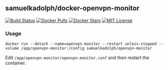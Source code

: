 ## samuelkadolph/docker-openvpn-monitor

[![Build Status](https://img.shields.io/travis/com/samuelkadolph/docker-openvpn-monitor.svg?style=for-the-badge)](https://travis-ci.com/samuelkadolph/docker-openvpn-monitor/ "Build Status")
[![Docker Pulls](https://img.shields.io/docker/pulls/samuelkadolph/openvpn-monitor.svg?style=for-the-badge)](https://hub.docker.com/r/samuelkadolph/openvpn-monitor/ "Docker Pulls")
[![Docker Stars](https://img.shields.io/docker/stars/samuelkadolph/openvpn-monitor.svg?style=for-the-badge)](https://hub.docker.com/r/samuelkadolph/openvpn-monitor/ "Docker Stars")
[![MIT License](https://img.shields.io/github/license/samuelkadolph/docker-openvpn-monitor.svg?style=for-the-badge)](https://github.com/samuelkadolph/docker-openvpn-monitor/blob/master/LICENSE "MIT License")

### Usage

```
docker run --detach --name=openvpn-monitor --restart unless-stopped --volume /app/openvpn-monitor:/config samuelkadolph/openvpn-monitor
```

Edit `/app/openvpn-monitor/openvpn-monitor.conf` and then restart the container.
